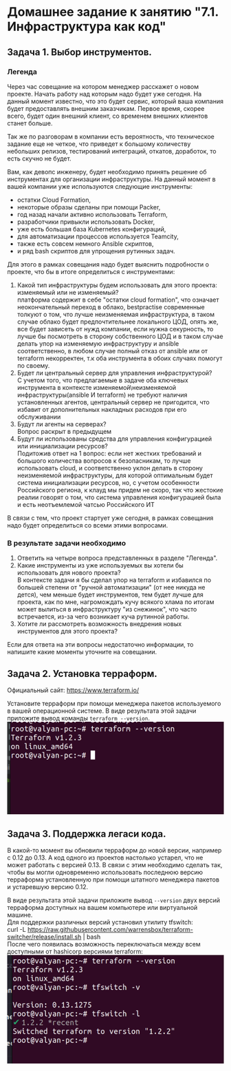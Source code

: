 # Домашнее задание к занятию "7.1. Инфраструктура как код"

## Задача 1. Выбор инструментов. 
 
### Легенда
 
Через час совещание на котором менеджер расскажет о новом проекте. Начать работу над которым надо 
будет уже сегодня. 
На данный момент известно, что это будет сервис, который ваша компания будет предоставлять внешним заказчикам.
Первое время, скорее всего, будет один внешний клиент, со временем внешних клиентов станет больше.

Так же по разговорам в компании есть вероятность, что техническое задание еще не четкое, что приведет к большому
количеству небольших релизов, тестирований интеграций, откатов, доработок, то есть скучно не будет.  
   
Вам, как девопс инженеру, будет необходимо принять решение об инструментах для организации инфраструктуры.
На данный момент в вашей компании уже используются следующие инструменты: 
- остатки Сloud Formation, 
- некоторые образы сделаны при помощи Packer,
- год назад начали активно использовать Terraform, 
- разработчики привыкли использовать Docker, 
- уже есть большая база Kubernetes конфигураций, 
- для автоматизации процессов используется Teamcity, 
- также есть совсем немного Ansible скриптов, 
- и ряд bash скриптов для упрощения рутинных задач.  

Для этого в рамках совещания надо будет выяснить подробности о проекте, что бы в итоге определиться с инструментами:

1. Какой тип инфраструктуры будем использовать для этого проекта: изменяемый или не изменяемый?  
платформа содержит в себе "остатки cloud formation", что означает  неокончательный переход в облако, bestpractise современные толкуют о том, что лучше неизменяемая инфраструктура, в таком случае облако будет предпочтительнее локального ЦОД, опять же, все будет зависеть от нужд компании, если нужна секурность, то лучше бы посмотреть в сторону собственного ЦОД и в таком случае делать упор на изменяемую инфраструктуру и ansible соответственно, в любом случае полный отказ от ansible или от terraform некорректен, т.к оба инструмента в обоих случаях помогут по своему.  
2. Будет ли центральный сервер для управления инфраструктурой?  
С учетом того, что предлагаемые в задаче оба ключевых инструмента в контексте изменяемой\неизменяемой инфраструктуры(ansible И terraform) не требуют наличия установленных агентов, центральный сервер не пригодится, что избавит от дополнительных накладных расходов при его обслуживании
3. Будут ли агенты на серверах?  
Вопрос раскрыт в предыдущем  
4. Будут ли использованы средства для управления конфигурацией или инициализации ресурсов?   
Подитожив ответ на 1 вопрос: если нет жестких требований и большого количества вопросов к безопасникам, то лучше использовать cloud, и соответственно уклон делать в сторону неизменяемой инфраструктуры, для которой оптимальным будет система инициализации ресурсов, но, с учетом особенности Российского региона, к клауд мы придем не скоро, так что жестокие реалии говорят о том, что система управления конфигурацией была и есть неотъемлемой чатсью Российского ИТ  
 
В связи с тем, что проект стартует уже сегодня, в рамках совещания надо будет определиться со всеми этими вопросами.

### В результате задачи необходимо

1. Ответить на четыре вопроса представленных в разделе "Легенда". 
2. Какие инструменты из уже используемых вы хотели бы использовать для нового проекта?   
В контексте задачи я бы сделал упор на terraform и избавился по большей степени от "ручной автоматизации" (от нее никуда не дется), чем меньше будет инструментов, тем будет лучше для проекта, как по мне, нагромождать кучу всякого хлама по итогам может вылиться в инфраструктуру "из снежинок", что часто встречается, из-за чего возникает куча рутинной работы.  
3. Хотите ли рассмотреть возможность внедрения новых инструментов для этого проекта?   


Если для ответа на эти вопросы недостаточно информации, то напишите какие моменты уточните на совещании.


## Задача 2. Установка терраформ. 

Официальный сайт: https://www.terraform.io/

Установите терраформ при помощи менеджера пакетов используемого в вашей операционной системе.
В виде результата этой задачи приложите вывод команды `terraform --version`.
![img.png](img.png)
## Задача 3. Поддержка легаси кода. 

В какой-то момент вы обновили терраформ до новой версии, например с 0.12 до 0.13. 
А код одного из проектов настолько устарел, что не может работать с версией 0.13. 
В связи с этим необходимо сделать так, чтобы вы могли одновременно использовать последнюю версию терраформа установленную при помощи
штатного менеджера пакетов и устаревшую версию 0.12. 

В виде результата этой задачи приложите вывод `--version` двух версий терраформа доступных на вашем компьютере 
или виртуальной машине.  
Для поддержки различных версий установил утилиту tfswitch:  
curl -L https://raw.githubusercontent.com/warrensbox/terraform-switcher/release/install.sh | bash  
После чего появилась возможность переключаться между всем доступными от hashicorp версиями terraform:  
![img_1.png](img_1.png)

